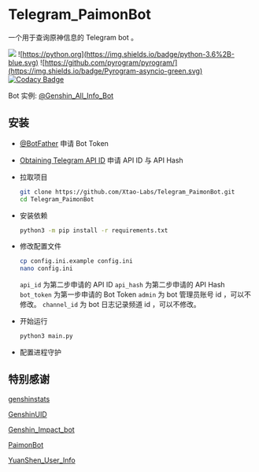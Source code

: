 # Telegram_PaimonBot

一个用于查询原神信息的 Telegram bot 。

![](https://img.shields.io/badge/license-GPL3.0-%23373737.svg) ![https://python.org](https://img.shields.io/badge/python-3.6%2B-blue.svg) ![https://github.com/pyrogram/pyrogram/](https://img.shields.io/badge/Pyrogram-asyncio-green.svg) [![Codacy Badge](https://app.codacy.com/project/badge/Grade/e1fa3655218f4edaa14db099c5ab2823)](https://www.codacy.com/gh/Xtao-Labs/Telegram_PaimonBot/dashboard?utm_source=github.com&amp;utm_medium=referral&amp;utm_content=Xtao-Labs/Telegram_PaimonBot&amp;utm_campaign=Badge_Grade)

Bot 实例: [@Genshin_All_Info_Bot](https://t.me/Genshin_All_Info_Bot)

## 安装

- [@BotFather](https://t.me/botfather) 申请 Bot Token 
- [Obtaining Telegram API ID](https://core.telegram.org/api/obtaining_api_id) 申请 API ID 与 API Hash
- 拉取项目
  ```bash
  git clone https://github.com/Xtao-Labs/Telegram_PaimonBot.git
  cd Telegram_PaimonBot
  ```
- 安装依赖
  ```bash
  python3 -m pip install -r requirements.txt
  ```
- 修改配置文件
  ```bash
  cp config.ini.example config.ini
  nano config.ini
  ``` 
  `api_id` 为第二步申请的 API ID
  `api_hash` 为第二步申请的 API Hash
  `bot_token` 为第一步申请的 Bot Token 
  `admin` 为 bot 管理员账号 id ，可以不修改。
  `channel_id` 为 bot 日志记录频道 id ，可以不修改。
  
- 开始运行
  ```bash
  python3 main.py
  ``` 
- 配置进程守护


## 特别感谢

[genshinstats](https://github.com/thesadru/genshinstats/)

[GenshinUID](https://github.com/KimigaiiWuyi/GenshinUID)

[Genshin_Impact_bot](https://github.com/H-K-Y/Genshin_Impact_bot)

[PaimonBot](https://github.com/XiaoMiku01/PaimonBot)

[YuanShen_User_Info](https://github.com/Womsxd/YuanShen_User_Info)

